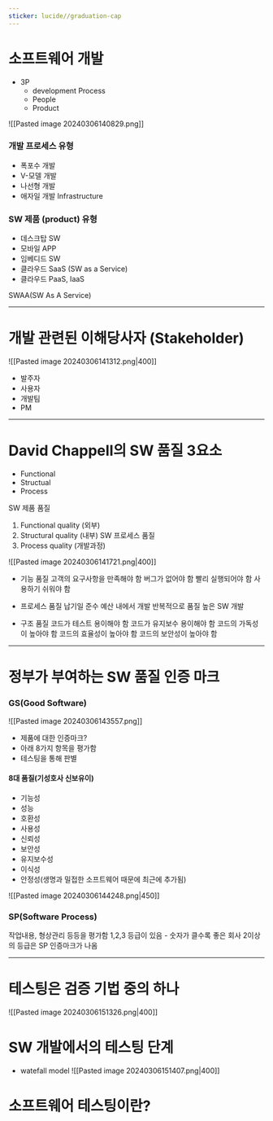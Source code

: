 ```yaml
---
sticker: lucide//graduation-cap
---
```



# 소프트웨어 개발
- 3P
	- development Process
	- People
	- Product

![[Pasted image 20240306140829.png]]


### 개발 프로세스 유형
- 폭포수 개발 
- V-모델 개발 
- 나선형 개발 
- 애자일 개발
Infrastructure

### SW 제품 (product) 유형
- 데스크탑 SW
- 모바일 APP
- 임베디드 SW
- 클라우드 SaaS (SW as a Service)
- 클라우드 PaaS, IaaS

SWAA(SW As A Service)


---
# 개발 관련된 이해당사자 (Stakeholder)
![[Pasted image 20240306141312.png|400]]
- 발주자
- 사용자
- 개발팀
- PM

---
# David Chappell의 SW 품질 3요소
- Functional
- Structual
- Process


SW 제품 품질 
1. Functional quality (외부) 
2. Structural quality (내부) 
SW 프로세스 품질 
3. Process quality (개발과정)

![[Pasted image 20240306141721.png|400]]

- 기능 품질
고객의 요구사항을 만족해야 함
버그가 없어야 함
빨리 실행되어야 함
사용하기 쉬워야 함


- 프로세스 품질
납기일 준수
예산 내에서 개발
반복적으로 품질 높은 SW 개발

- 구조 품질
코드가 테스트 용이해야 함
코드가 유지보수 용이해야 함
코드의 가독성이 높아야 함
코드의 효율성이 높아야 함
코드의 보안성이 높아야 함

---
# 정부가 부여하는 SW 품질 인증 마크

### GS(Good Software)
![[Pasted image 20240306143557.png]]

- 제품에 대한 인증마크?
- 아래 8가지 항목을 평가함
- 테스팅을 통해 판별

 #### 8대 품질(기성호사 신보유이)
- 기능성
- 성능
- 호환성
- 사용성
- 신뢰성
- 보안성
- 유지보수성
- 이식성
- 안정성(생명과 밀접한 소프트웨어 때문에 최근에 추가됨)

![[Pasted image 20240306144248.png|450]]

### SP(Software Process)
작업내용, 형상관리 등등을 평가함
1,2,3 등급이 있음 - 숫자가 클수록 좋은 회사
2이상의 등급은 SP 인증마크가 나옴

---
# 테스팅은 검증 기법 중의 하나
 
![[Pasted image 20240306151326.png|400]]


# SW 개발에서의 테스팅 단계
- watefall model
![[Pasted image 20240306151407.png|400]]

# 소프트웨어 테스팅이란?
